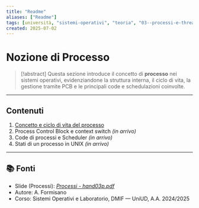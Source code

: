 ```yaml
---
title: "Readme"
aliases: ["Readme"]
tags: [università, "sistemi-operativi", "teoria", "03--processi-e-thread", "nozione", "README"]
created: 2025-07-02
---
```

# Nozione di Processo

>[!abstract]
>Questa sezione introduce il concetto di **processo** nei sistemi operativi, evidenziandone la struttura interna, il ciclo di vita, la gestione tramite PCB e le principali code e schedulazioni coinvolte.

---

## Contenuti

1. [Concetto e ciclo di vita del processo](./concetto_e_ciclo.md)
2. Process Control Block e context switch *(in arrivo)*
3. Code di processi e Scheduler *(in arrivo)*
4. Stati di un processo in UNIX *(in arrivo)*


---

## 📚 Fonti

- Slide (Processi): _[Processi - hand03p.pdf](https://elearning.uniud.it/moodle/pluginfile.php/849180/mod_page/content/103/hand03p.pdf)_
- Autore: A. Formisano  
- Corso: Sistemi Operativi e Laboratorio, DMIF — UniUD, A.A. 2024/2025
